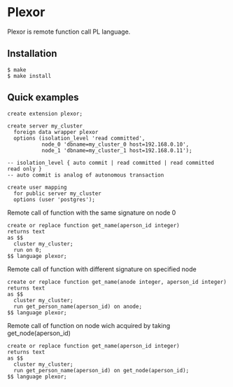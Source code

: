 # Plexor

Plexor is remote function call PL language.

## Installation

    $ make
    $ make install

## Quick examples

```
create extension plexor;

create server my_cluster
  foreign data wrapper plexor
  options (isolation_level 'read committed', 
           node_0 'dbname=my_cluster_0 host=192.168.0.10',
           node_1 'dbname=my_cluster_1 host=192.168.0.11');

-- isolation_level { auto commit | read committed | read committed read only }
-- auto commit is analog of autonomous transaction

create user mapping 
  for public server my_cluster 
  options (user 'postgres'); 
```

Remote call of function with the same signature on node 0
```
create or replace function get_name(aperson_id integer)
returns text 
as $$
  cluster my_cluster;
  run on 0;
$$ language plexor;
```

Remote call of function with different signature on specified node
```
create or replace function get_name(anode integer, aperson_id integer)
returns text
as $$
  cluster my_cluster;
  run get_person_name(aperson_id) on anode;
$$ language plexor;
```

Remote call of function on node wich acquired by taking get_node(aperson_id)
```
create or replace function get_name(aperson_id integer)
returns text
as $$
  cluster my_cluster;
  run get_person_name(aperson_id) on get_node(aperson_id);
$$ language plexor;
```

